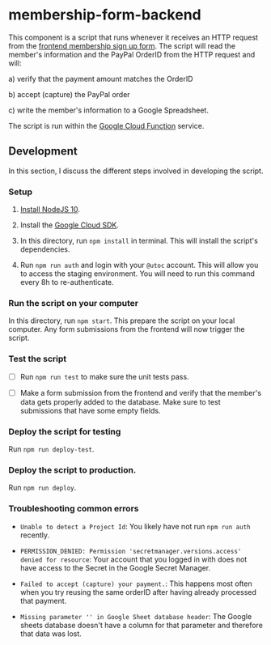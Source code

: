 # membership-form-backend

This component is a script that runs whenever it receives an HTTP request from the [frontend membership sign up form](../membership-form-frontend).
The script will read the member's information and the PayPal OrderID from the HTTP request and will:

a) verify that the payment amount matches the OrderID

b) accept (capture) the PayPal order

c) write the member's information to a Google Spreadsheet.

The script is run within the [Google Cloud Function](https://cloud.google.com/functions/docs/concepts/overview) service.

## Development

In this section, I discuss the different steps involved in developing the script.

### Setup

1. [Install NodeJS 10](https://nodejs.org/en/download/).

2. Install the [Google Cloud SDK](https://cloud.google.com/sdk/docs).

3. In this directory, run `npm install` in terminal. This will install the script's dependencies.

4. Run `npm run auth` and login with your `@utoc` account. This will allow you to access the staging environment.
You will need to run this command every 8h to re-authenticate.

### Run the script on your computer

In this directory, run `npm start`. This prepare the script on your local computer.
Any form submissions from the frontend will now trigger the script.

### Test the script

- [ ] Run `npm run test` to make sure the unit tests pass.

- [ ] Make a form submission from the frontend and verify that the member's data gets properly added to the database.
      Make sure to test submissions that have some empty fields.

### Deploy the script for testing

Run `npm run deploy-test`.

### Deploy the script to production.

Run `npm run deploy`.

### Troubleshooting common errors

- `Unable to detect a Project Id`: You likely have not run `npm run auth` recently.

- `PERMISSION_DENIED: Permission 'secretmanager.versions.access' denied for resource`:
  Your account that you logged in with does not have access to the Secret in the Google Secret Manager.

- `Failed to accept (capture) your payment.`: This happens most often when you try reusing the same orderID after having already processed that payment.

- `Missing parameter '' in Google Sheet database header`: The Google sheets database doesn't have a column for that parameter and therefore that data was lost.